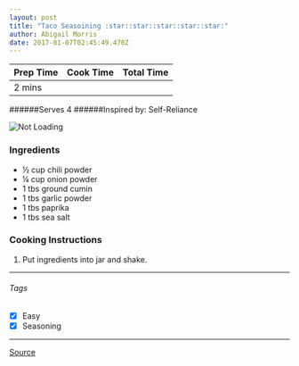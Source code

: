 ```yaml
---
layout: post
title: "Taco Seasoining :star::star::star::star::star:"
author: Abigail Morris
date: 2017-01-07T02:45:49.470Z
---
```


| Prep Time  | Cook Time    | Total Time  |
| ---------- |:------------:| -----------:|
| 2 mins    |      |    |


######Serves 4
######Inspired by: Self-Reliance

![Not Loading](http://i.imgur.com/ZG7igui.png)

### Ingredients

* ½ cup chili powder
* ¼ cup onion powder
* 1 tbs ground cumin
* 1 tbs garlic powder
* 1 tbs paprika
* 1 tbs sea salt

### Cooking Instructions

1. Put ingredients into jar and shake.


---

###### Tags
- [x] Easy
- [x] Seasoning

---

[Source](http://selfreliancebyjamie.blogspot.ca/2011/08/tis-seasonings.html)

